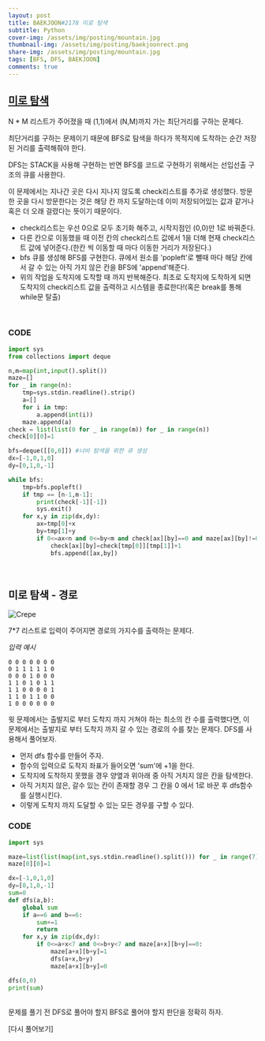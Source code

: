 ```yaml
---
layout: post
title: BAEKJOON#2178 미로 탐색
subtitle: Python
cover-img: /assets/img/posting/mountain.jpg
thumbnail-img: /assets/img/posting/baekjoonrect.png
share-img: /assets/img/posting/mountain.jpg
tags: [BFS, DFS, BAEKJOON]
comments: true
---
```


## [미로 탐색](https://www.acmicpc.net/problem/2178)

N \* M 리스트가 주어졌을 때 (1,1)에서 (N,M)까지 가는 최단거리를 구하는 문제다.

최단거리를 구하는 문제이기 때문에 BFS로 탐색을 하다가 목적지에 도착하는 순간 저장된 거리를 출력해줘야 한다.

DFS는 STACK을 사용해 구현하는 반면 BFS를 코드로 구현하기 위해서는 선입선출 구조의 큐를 사용한다.

이 문제에서는 지나간 곳은 다시 지나지 않도록 check리스트를 추가로 생성했다. 방문한 곳을 다시 방문한다는 것은 해당 칸 까지 도달하는데 이미 저장되어있는 값과 같거나 혹은 더 오래 걸렸다는 뜻이기 때문이다.

- check리스트는 우선 0으로 모두 초기화 해주고, 시작지점인 (0,0)만 1로 바꿔준다.
- 다른 칸으로 이동했을 때 이전 칸의 check리스트 값에서 1을 더해 현재 check리스트 값에 넣어준다.(한칸 씩 이동할 때 마다 이동한 거리가 저장된다.)
- bfs 큐를 생성해 BFS를 구현한다. 큐에서 원소를 'popleft'로 뺄때 마다 해당 칸에서 갈 수 있는 아직 가지 않은 칸을 BFS에 'append'해준다.
- 위의 작업을 도착지에 도착할 때 까지 반복해준다. 최초로 도착지에 도착하게 되면 도착지의 check리스트 값을 출력하고 시스템을 종료한다!(혹은 break를 통해 while문 탈출)

<br>

### CODE

```python
import sys
from collections import deque

n,m=map(int,input().split())
maze=[]
for _ in range(n):
    tmp=sys.stdin.readline().strip()
    a=[]
    for i in tmp:
        a.append(int(i))
    maze.append(a)
check = list(list(0 for _ in range(m)) for _ in range(n))
check[0][0]=1

bfs=deque([[0,0]]) #너비 탐색을 위한 큐 생성
dx=[-1,0,1,0]
dy=[0,1,0,-1]

while bfs:
    tmp=bfs.popleft()
    if tmp == [n-1,m-1]:
        print(check[-1][-1])
        sys.exit()
    for x,y in zip(dx,dy):
        ax=tmp[0]+x
        by=tmp[1]+y
        if 0<=ax<n and 0<=by<m and check[ax][by]==0 and maze[ax][by]!=0:
            check[ax][by]=check[tmp[0]][tmp[1]]+1
            bfs.append([ax,by])
```

<br>

## 미로 탐색 - 경로

![Crepe](https://i.imgur.com/oS403v1.jpg)

7\*7 리스트로 입력이 주어지면 경로의 가지수를 출력하는 문제다.

_입력 예시_

```
0 0 0 0 0 0 0
0 1 1 1 1 1 0
0 0 0 1 0 0 0
1 1 0 1 0 1 1
1 1 0 0 0 0 1
1 1 0 1 1 0 0
1 0 0 0 0 0 0
```

윗 문제에서는 출발지로 부터 도착지 까지 거쳐야 하는 최소의 칸 수를 출력했다면, 이 문제에서는 출발지로 부터 도착지 까지 갈 수 있는 경로의 수를 찾는 문제다.
DFS를 사용해서 풀어보자.

- 먼저 dfs 함수를 만들어 주자.
- 함수의 입력으로 도착지 좌표가 들어오면 'sum'에 +1을 한다.
- 도착지에 도착하지 못했을 경우 양옆과 위아래 중 아직 거치지 않은 칸을 탐색한다.
- 아직 거치지 않은, 갈수 있는 칸이 존재할 경우 그 칸을 0 에서 1로 바꾼 후 dfs함수를 실행시킨다.
- 이렇게 도착지 까지 도달할 수 있는 모든 경우를 구할 수 있다.
  <br>

### CODE

```python
import sys

maze=list(list(map(int,sys.stdin.readline().split())) for _ in range(7))
maze[0][0]=1

dx=[-1,0,1,0]
dy=[0,1,0,-1]
sum=0
def dfs(a,b):
    global sum
    if a==6 and b==6:
        sum+=1
        return
    for x,y in zip(dx,dy):
        if 0<=a+x<7 and 0<=b+y<7 and maze[a+x][b+y]==0:
            maze[a+x][b+y]=1
            dfs(a+x,b+y)
            maze[a+x][b+y]=0

dfs(0,0)
print(sum)
```

<br>
문제를 풀기 전 DFS로 풀어야 할지 BFS로 풀어야 할지 판단을 정확히 하자.

<br>

[다시 풀어보기]
<br>
<br>
